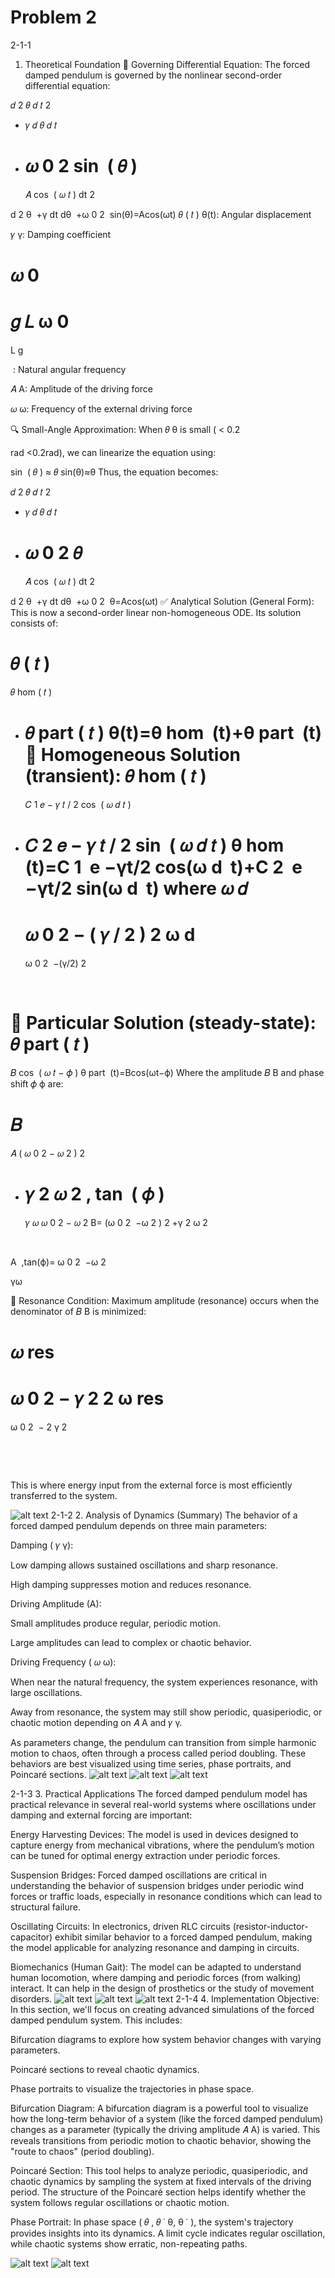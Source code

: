 # Problem 2

2-1-1

1. Theoretical Foundation
   🧠 Governing Differential Equation:
   The forced damped pendulum is governed by the nonlinear second-order differential equation:

𝑑
2
𝜃
𝑑
𝑡
2

- 𝛾
  𝑑
  𝜃
  𝑑
  𝑡
- 𝜔
  0
  2
  sin
  ⁡
  (
  𝜃
  )
  =
  𝐴
  cos
  ⁡
  (
  𝜔
  𝑡
  )
  dt
  2

d
2
θ
​
+γ
dt
dθ
​
+ω
0
2
​
sin(θ)=Acos(ωt)
𝜃
(
𝑡
)
θ(t): Angular displacement

𝛾
γ: Damping coefficient

𝜔
0
=
𝑔
𝐿
ω
0
​
=
L
g
​

​
: Natural angular frequency

𝐴
A: Amplitude of the driving force

𝜔
ω: Frequency of the external driving force

🔍 Small-Angle Approximation:
When
𝜃
θ is small (
<
0.2

rad
<0.2rad), we can linearize the equation using:

sin
⁡
(
𝜃
)
≈
𝜃
sin(θ)≈θ
Thus, the equation becomes:

𝑑
2
𝜃
𝑑
𝑡
2

- 𝛾
  𝑑
  𝜃
  𝑑
  𝑡
- 𝜔
  0
  2
  𝜃
  =
  𝐴
  cos
  ⁡
  (
  𝜔
  𝑡
  )
  dt
  2

d
2
θ
​
+γ
dt
dθ
​
+ω
0
2
​
θ=Acos(ωt)
✅ Analytical Solution (General Form):
This is now a second-order linear non-homogeneous ODE. Its solution consists of:

𝜃
(
𝑡
)
=
𝜃
hom
(
𝑡
)

- 𝜃
  part
  (
  𝑡
  )
  θ(t)=θ
  hom
  ​
  (t)+θ
  part
  ​
  (t)
  📘 Homogeneous Solution (transient):
  𝜃
  hom
  (
  𝑡
  )
  =
  𝐶
  1
  𝑒
  −
  𝛾
  𝑡
  /
  2
  cos
  ⁡
  (
  𝜔
  𝑑
  𝑡
  )
- 𝐶
  2
  𝑒
  −
  𝛾
  𝑡
  /
  2
  sin
  ⁡
  (
  𝜔
  𝑑
  𝑡
  )
  θ
  hom
  ​
  (t)=C
  1
  ​
  e
  −γt/2
  cos(ω
  d
  ​
  t)+C
  2
  ​
  e
  −γt/2
  sin(ω
  d
  ​
  t)
  where
  𝜔
  𝑑
  =
  𝜔
  0
  2
  −
  (
  𝛾
  /
  2
  )
  2
  ω
  d
  ​
  =
  ω
  0
  2
  ​
  −(γ/2)
  2

​

📘 Particular Solution (steady-state):
𝜃
part
(
𝑡
)
=
𝐵
cos
⁡
(
𝜔
𝑡
−
𝜙
)
θ
part
​
(t)=Bcos(ωt−ϕ)
Where the amplitude
𝐵
B and phase shift
𝜙
ϕ are:

# 𝐵

𝐴
(
𝜔
0
2
−
𝜔
2
)
2

- 𝛾
  2
  𝜔
  2
  ,
  tan
  ⁡
  (
  𝜙
  )
  =
  𝛾
  𝜔
  𝜔
  0
  2
  −
  𝜔
  2
  B=
  (ω
  0
  2
  ​
  −ω
  2
  )
  2
  +γ
  2
  ω
  2

​

A
​
,tan(ϕ)=
ω
0
2
​
−ω
2

γω
​

🎯 Resonance Condition:
Maximum amplitude (resonance) occurs when the denominator of
𝐵
B is minimized:

𝜔
res
=
𝜔
0
2
−
𝛾
2
2
ω
res
​
=
ω
0
2
​
−
2
γ
2

​

​

This is where energy input from the external force is most efficiently transferred to the system.

![alt text](image-6.png)
2-1-2 2. Analysis of Dynamics (Summary)
The behavior of a forced damped pendulum depends on three main parameters:

Damping (
𝛾
γ):

Low damping allows sustained oscillations and sharp resonance.

High damping suppresses motion and reduces resonance.

Driving Amplitude (A):

Small amplitudes produce regular, periodic motion.

Large amplitudes can lead to complex or chaotic behavior.

Driving Frequency (
𝜔
ω):

When near the natural frequency, the system experiences resonance, with large oscillations.

Away from resonance, the system may still show periodic, quasiperiodic, or chaotic motion depending on
𝐴
A and
𝛾
γ.

As parameters change, the pendulum can transition from simple harmonic motion to chaos, often through a process called period doubling. These behaviors are best visualized using time series, phase portraits, and Poincaré sections.
![alt text](image-7.png)
![alt text](image-8.png)
![alt text](image-9.png)

2-1-3 3. Practical Applications
The forced damped pendulum model has practical relevance in several real-world systems where oscillations under damping and external forcing are important:

Energy Harvesting Devices:
The model is used in devices designed to capture energy from mechanical vibrations, where the pendulum’s motion can be tuned for optimal energy extraction under periodic forces.

Suspension Bridges:
Forced damped oscillations are critical in understanding the behavior of suspension bridges under periodic wind forces or traffic loads, especially in resonance conditions which can lead to structural failure.

Oscillating Circuits:
In electronics, driven RLC circuits (resistor-inductor-capacitor) exhibit similar behavior to a forced damped pendulum, making the model applicable for analyzing resonance and damping in circuits.

Biomechanics (Human Gait):
The model can be adapted to understand human locomotion, where damping and periodic forces (from walking) interact. It can help in the design of prosthetics or the study of movement disorders.
![alt text](image-10.png)
![alt text](image-11.png)
![alt text](image-12.png)
2-1-4 4. Implementation
Objective:
In this section, we'll focus on creating advanced simulations of the forced damped pendulum system. This includes:

Bifurcation diagrams to explore how system behavior changes with varying parameters.

Poincaré sections to reveal chaotic dynamics.

Phase portraits to visualize the trajectories in phase space.

Bifurcation Diagram:
A bifurcation diagram is a powerful tool to visualize how the long-term behavior of a system (like the forced damped pendulum) changes as a parameter (typically the driving amplitude
𝐴
A) is varied. This reveals transitions from periodic motion to chaotic behavior, showing the "route to chaos" (period doubling).

Poincaré Section:
This tool helps to analyze periodic, quasiperiodic, and chaotic dynamics by sampling the system at fixed intervals of the driving period. The structure of the Poincaré section helps identify whether the system follows regular oscillations or chaotic motion.

Phase Portrait:
In phase space (
𝜃
,
𝜃
˙
θ,
θ
˙
), the system's trajectory provides insights into its dynamics. A limit cycle indicates regular oscillation, while chaotic systems show erratic, non-repeating paths.

![alt text](image-13.png)
![alt text](image-14.png)
